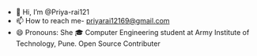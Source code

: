 - 👋 Hi, I’m @Priya-rai121
- 📫 How to reach me- priyarai12169@gmail.com
- 😄 Pronouns: She
🎓 Computer Engineering student at Army Institute of Technology, Pune.
Open Source Contributer

<!---
Priya-rai121/Priya-rai121 is a ✨ special ✨ repository because its `README.md` (this file) appears on your GitHub profile.
You can click the Preview link to take a look at your changes.
--->
